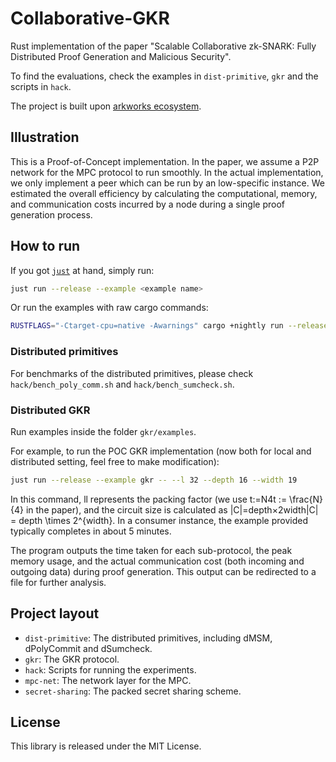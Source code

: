 # Collaborative-GKR

Rust implementation of the paper "Scalable Collaborative zk-SNARK: Fully Distributed Proof Generation and Malicious Security".

To find the evaluations, check the examples in `dist-primitive`, `gkr` and the scripts in `hack`. 

The project is built upon [arkworks ecosystem](https://github.com/arkworks-rs).

## Illustration

This is a Proof-of-Concept implementation. In the paper, we assume a P2P network for the MPC protocol to run smoothly. In the actual implementation, we only implement a peer which can be run by an low-specific instance. We estimated the overall efficiency by calculating the computational, memory, and communication costs incurred by a node during a single proof generation process.

## How to run

If you got [`just`](https://github.com/casey/just) at hand, simply run:

```bash
just run --release --example <example name>
```

Or run the examples with raw cargo commands:
```bash
RUSTFLAGS="-Ctarget-cpu=native -Awarnings" cargo +nightly run --release --example <example name>
```

### Distributed primitives

For benchmarks of the distributed primitives, please check `hack/bench_poly_comm.sh` and `hack/bench_sumcheck.sh`.

### Distributed GKR

Run examples inside the folder `gkr/examples`.

For example, to run the POC GKR implementation (now both for local and distributed setting, feel free to make modification):
```bash
just run --release --example gkr -- --l 32 --depth 16 --width 19
```

In this command, ll represents the packing factor (we use t:=N4t := \frac{N}{4} in the paper), and the circuit size is calculated as |C|=depth×2width|C| = depth \times 2^{width}. In a consumer instance, the example provided typically completes in about 5 minutes.

The program outputs the time taken for each sub-protocol, the peak memory usage, and the actual communication cost (both incoming and outgoing data) during proof generation. This output can be redirected to a file for further analysis.

## Project layout

- `dist-primitive`: The distributed primitives, including dMSM, dPolyCommit and dSumcheck.
- `gkr`: The GKR protocol. 
- `hack`: Scripts for running the experiments.
- `mpc-net`: The network layer for the MPC.
- `secret-sharing`: The packed secret sharing scheme.

## License

This library is released under the MIT License.
